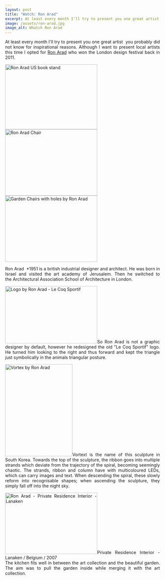 ```yaml
---
layout: post
title: "Watch: Ron Arad"
excerpt: At least every month I'll try to present you one great artist
image: /assets/ron-arad.jpg
image_alt: Whatch Ron Arad
---
```


<p style="text-align: justify;">At least every month I'll try to present you one great artist  you probably did not know for inspirational reasons. Although I want to present local artists this time I opted for <a href="http://www.ronarad.co.uk/">Ron Arad</a> who won the London design festival back in 2011.</p>
<p style="text-align: justify;"><a href="/assets/6360992759_10a3eafccc_b.jpg"><img class="aligncenter wp-image-64 size-medium" src="{{ site.baseurl }}/assets/6360992759_10a3eafccc_b-300x212.jpg" alt="Ron Arad US book stand" width="300" height="212" /></a> <a href="/assets/6360992771_a72f12f32f_b.jpg"><img class="aligncenter wp-image-65 size-medium" src="{{ site.baseurl }}/assets/6360992771_a72f12f32f_b-300x216.jpg" alt="Ron Arad Chair" width="300" height="216" /></a> <a href="/assets/6360992773_90b456536f_b.jpg"><img class="aligncenter wp-image-66 size-medium" src="{{ site.baseurl }}/assets/6360992773_90b456536f_b-300x216.jpg" alt="Garden Chairs with holes by Ron Arad" width="300" height="216" /></a></p>
<p style="text-align: justify;">Ron Arad  *1951 is a british industrial designer and architect. He was born in Israel and visited the art academy of Jerusalem. Then he switched to the Architectural Association School of Architecture in London.</p>
<p style="text-align: justify;"><a href="/assets/Le_Coq_Sportif_2012_007_project_image.jpg"><img class="aligncenter wp-image-67 size-medium" src="{{ site.baseurl }}/assets/Le_Coq_Sportif_2012_007_project_image-300x187.jpg" alt="Logo by Ron Arad - Le Coq Sportif" width="300" height="187" /></a>So Ron Arad is not a graphic designer by default, however he redesigned the old "Le Coq Sportif" logo. He turned him looking to the right and thus forward and kept the triangle just symbolically in the animals triangular posture.</p>
<p style="text-align: justify;"><a href="/assets/0806_lr_01_project_image.jpg"><img class="aligncenter wp-image-68 size-medium" src="{{ site.baseurl }}/assets/0806_lr_01_project_image-219x300.jpg" alt="Vortex by Ron Arad" width="219" height="300" /></a>Vortext is the name of this sculpture in South Korea. Towards the top of the sculpture, the ribbon goes into multiple strands which deviate from the trajectory of the spiral, becoming seemingly chaotic. The strands, ribbon and column have with multicoloured LEDs, which can carry images and text. When descending the spiral, these slowly reform into recognisable shapes; when ascending the sculpture, they simply fall off into the night sky.</p>
<p style="text-align: justify;"><img class="aligncenter wp-image-63 size-medium" src="{{ site.baseurl }}/assets/6360992785_a85120a7f2_b-300x200.jpg" alt="Ron Arad - Private Residence Interior - Lanaken" width="300" height="200" />Private Residence Interior - Lanaken / Belgium / 2007<br />
The kitchen fits well in between the art collection and the beautiful garden. The aim was to pull the garden inside while merging it with the art collection.</p>
